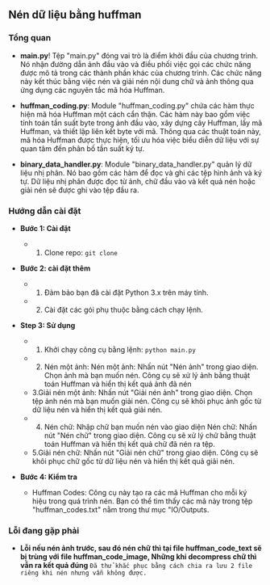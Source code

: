 ## Nén dữ liệu bằng huffman

### Tổng quan ###
- **main.py**!
Tệp "main.py" đóng vai trò là điểm khởi đầu của chương trình. Nó nhận đường dẫn ảnh đầu vào và điều phối việc gọi các chức năng được mô tả trong các thành phần khác của chương trình. Các chức năng này kết thúc bằng việc nén và giải nén nội dung chữ và ảnh thông qua ứng dụng các nguyên tắc mã hóa Huffman.

- **huffman_coding.py**:
Module "huffman_coding.py" chứa các hàm thực hiện mã hóa Huffman một cách cẩn thận. Các hàm này bao gồm việc tính toán tần suất byte trong ảnh đầu vào, xây dựng cây Huffman, lấy mã Huffman, và thiết lập liên kết byte với mã. Thông qua các thuật toán này, mã hóa Huffman được thực hiện, tối ưu hóa việc biểu diễn dữ liệu với sự quan tâm đến phân bố tần suất ký tự.

- **binary_data_handler.py**:
Module "binary_data_handler.py" quản lý dữ liệu nhị phân. Nó bao gồm các hàm để đọc và ghi các tệp hình ảnh và ký tự. Dữ liệu nhị phân được đọc từ ảnh, chữ đầu vào và kết quả nén hoặc giải nén sẽ được ghi vào tệp đầu ra.

### Hướng dẫn cài đặt
- **Bước 1: Cài đặt**
  - 1. Clone repo:
```git clone ```
- **Bước 2: cài đặt thêm**
  - 1. Đảm bảo bạn đã cài đặt Python 3.x trên máy tính.
  - 2. Cài đặt các gói phụ thuộc bằng cách chạy lệnh.
- **Step 3: Sử dụng**
  - 1. Khởi chạy công cụ bằng lệnh: ```python main.py```
  - 2. Nén một ảnh:
      Nén một ảnh: Nhấn nút "Nén ảnh" trong giao diện. 
      Chọn ảnh mà bạn muốn nén. Công cụ sẽ xử lý ảnh bằng thuật toán Huffman và hiển thị kết quả ảnh đã nén
  - 3.Giải nén một ảnh:
      Nhấn nút "Giải nén ảnh" trong giao diện. 
      Chọn tệp ảnh nén mà bạn muốn giải nén. Công cụ sẽ khôi phục ảnh gốc từ dữ liệu nén và hiển thị kết quả giải nén.
  - 4. Nén chữ:
      Nhập chữ bạn muốn nén vào giao diện
      Nén chữ: Nhấn nút "Nén chữ" trong giao diện. 
      Công cụ sẽ xử lý chữ bằng thuật toán Huffman và hiển thị kết quả chữ đã nén ra tệp.
  - 5.Giải nén chữ:
      Nhấn nút "Giải nén chữ" trong giao diện. 
      Công cụ sẽ khôi phục chữ gốc từ dữ liệu nén và hiển thị kết quả giải nén.

- **Bước 4: Kiểm tra**
  - Huffman Codes:
Công cụ này tạo ra các mã Huffman cho mỗi ký hiệu trong quá trình nén. Bạn có thể tìm thấy các mã này trong tệp "huffman_codes.txt" nằm trong thư mục "IO/Outputs.

###  Lỗi đang gặp phải

- **Lỗi nếu nén ảnh trước, sau đó nén chữ thì tại file huffman_code_text sẽ bị trùng với file huffman_code_image, Những khi decompress chữ thì vẫn ra kết quả đúng**
```Đã thử khắc phục bằng cách chia ra lưu 2 file riêng khi nén nhưng vẫn không được.```
